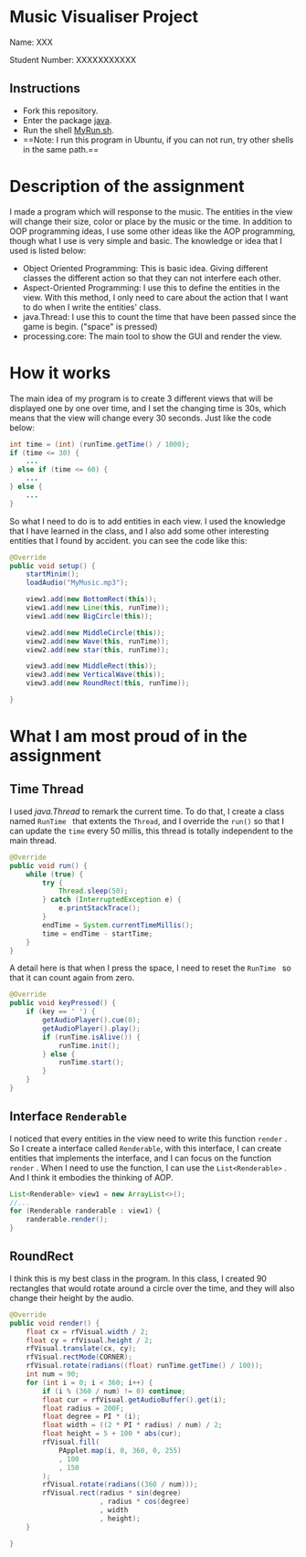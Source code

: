 # Music Visualiser Project

Name: XXX

Student Number:  XXXXXXXXXXX

## Instructions
- Fork this repository.
- Enter the package [java](https://github.com/0ceanstar/MusicVisuals/tree/master/java).
- Run the shell [MyRun.sh](https://github.com/0ceanstar/MusicVisuals/blob/master/java/run.sh).
- ==Note: I run this program in Ubuntu, if you can not run, try other shells in the same path.==

# Description of the assignment

I made a program which will response to the music. The entities in the view will change their size, color or place by the music or the time. In addition to OOP programming ideas, I use some other ideas like the AOP programming, though what I use is very simple and basic. The knowledge or idea that I used is listed below:

- Object Oriented Programming: This is basic idea.  Giving different classes the different action so that they can not interfere each other. 
- Aspect-Oriented Programming: I use this to define the entities in the view. With this method, I only need to care about the action that I want to do when I write the entities' class. 
- java.Thread: I use this to count the time that have been passed since the game is begin. ("space" is pressed)
- processing.core: The main tool to show the GUI and render the view.

# How it works

The main idea of my program is to create 3 different views that will be displayed one by one over time, and I set the changing time is 30s, which means that the view will change every 30 seconds. Just like the code below:

```java
int time = (int) (runTime.getTime() / 1000);
if (time <= 30) {
    ...
} else if (time <= 60) {
    ...
} else {
    ...
}
```

So what I need to do is to add entities in each view. I used the knowledge that I have learned in the class, and I also add some other interesting entities that I found by accident. you can see the code like this:

```java
@Override
public void setup() {
    startMinim();
    loadAudio("MyMusic.mp3");

    view1.add(new BottomRect(this));
    view1.add(new Line(this, runTime));
    view1.add(new BigCircle(this));

    view2.add(new MiddleCircle(this));
    view2.add(new Wave(this, runTime));
    view2.add(new star(this, runTime));

    view3.add(new MiddleRect(this));
    view3.add(new VerticalWave(this));
    view3.add(new RoundRect(this, runTime));

}
```

# What I am most proud of in the assignment

## Time Thread

I used *java.Thread* to remark the current time. To do that, I create a class named `RunTime ` that extents the `Thread`, and I override the `run()` so that I can update the `time` every 50 millis, this thread is totally independent to the main thread. 

```java
@Override
public void run() {
    while (true) {
        try {
            Thread.sleep(50);
        } catch (InterruptedException e) {
            e.printStackTrace();
        }
        endTime = System.currentTimeMillis();
        time = endTime - startTime;
    }
}
```

A detail here is that when I press the space, I need to reset the `RunTime ` so that it can count again from zero.

```java
@Override
public void keyPressed() {
    if (key == ' ') {
        getAudioPlayer().cue(0);
        getAudioPlayer().play();
        if (runTime.isAlive()) {
            runTime.init();
        } else {
            runTime.start();
        }
    }
}
```

## Interface `Renderable`

I noticed that every entities in the view need to write this function `render` . So I create a interface called `Renderable`, with this interface, I can create entities that implements the interface, and I can focus on the function `render` . When I need to use the function, I can use the `List<Renderable>` . And I think it embodies the thinking of AOP. 

```java
List<Renderable> view1 = new ArrayList<>();
//...
for (Renderable randerable : view1) {
    randerable.render();
}
```

##  RoundRect

I think this is my best class in the program. In this class, I created 90 rectangles that would rotate around a circle over the time, and they will also change their height by the audio.

```java
@Override
public void render() {
    float cx = rfVisual.width / 2;
    float cy = rfVisual.height / 2;
    rfVisual.translate(cx, cy);
    rfVisual.rectMode(CORNER);
    rfVisual.rotate(radians((float) runTime.getTime() / 100));
    int num = 90;
    for (int i = 0; i < 360; i++) {
        if (i % (360 / num) != 0) continue;
        float cur = rfVisual.getAudioBuffer().get(i);
        float radius = 200F;
        float degree = PI * (i);
        float width = ((2 * PI * radius) / num) / 2;
        float height = 5 + 100 * abs(cur);
        rfVisual.fill(
            PApplet.map(i, 0, 360, 0, 255)
            , 100
            , 150
        );
        rfVisual.rotate(radians((360 / num)));
        rfVisual.rect(radius * sin(degree)
                      , radius * cos(degree)
                      , width
                      , height);
    }

}
```



